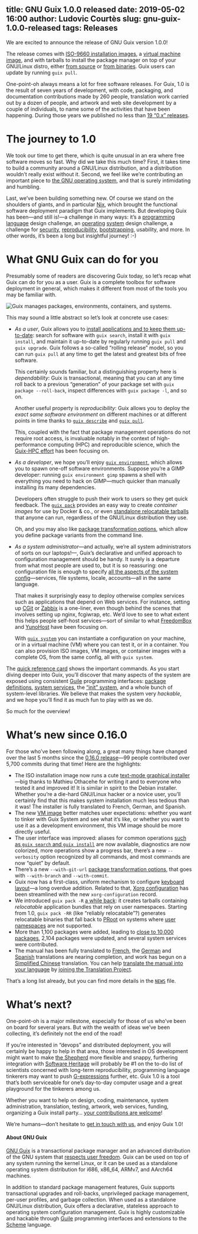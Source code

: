 title: GNU Guix 1.0.0 released
date: 2019-05-02 16:00
author: Ludovic Courtès
slug: gnu-guix-1.0.0-released
tags: Releases
---
We are excited to announce the release of GNU Guix version 1.0.0!

The release comes with [ISO-9660 installation
images](https://www.gnu.org/software/guix/manual/en/html_node/System-Installation.html),
a [virtual machine
image](https://www.gnu.org/software/guix/manual/en/html_node/Running-Guix-in-a-VM.html),
and with tarballs to install the package manager on top of your
GNU/Linux distro, either [from
source](https://www.gnu.org/software/guix/manual/en/html_node/Requirements.html)
or [from
binaries](https://www.gnu.org/software/guix/manual/en/html_node/Binary-Installation.html).
Guix users can update by running `guix pull`.

One-point-oh always means a lot for free software releases.  For Guix,
1.0 is the result of seven years of development, with code, packaging,
and documentation contributions made by 260 people, translation work
carried out by a dozen of people, and artwork and web site development
by a couple of individuals, to name some of the activities that have
been happening.  During those years we published no less than [19 “0.x”
releases](https://www.gnu.org/software/guix/blog/tags/releases/).

# The journey to 1.0

We took our time to get there, which is quite unusual in an era where
free software moves so fast.  Why did we take this much time?  First, it
takes time to build a community around a GNU/Linux distribution, and a
distribution wouldn’t really exist without it.  Second, we feel like
we’re contributing an important piece to [the GNU operating
system](https://www.gnu.org/gnu/about-gnu.html), and that is surely
intimidating and humbling.

Last, we’ve been building something new.  Of course we stand on the
shoulders of giants, and in particular [Nix](https://nixos.org/nix/),
which brought the functional software deployment paradigm that Guix
implements.  But developing Guix has been—and still is!—a challenge in
many ways: it’s a [programming](https://arxiv.org/abs/1305.4584)
[language](https://www.gnu.org/software/guix/blog/2017/back-from-gpce/)
design challenge, an
[operating](https://www.gnu.org/software/guix/blog/2015/service-composition-in-guixsd/)
[system](https://www.gnu.org/software/guix/blog/2017/running-system-services-in-containers/)
design challenge, a challenge for
[security](https://www.gnu.org/software/guix/blog/2016/timely-delivery-of-security-updates/),
[reproducibility](https://www.gnu.org/software/guix/blog/tags/reproducibility/),
[bootstrapping](https://www.gnu.org/software/guix/blog/tags/bootstrapping/),
usability, and more.  In other words, it’s been a long but insightful
journey! :-)

# What GNU Guix can do for you

Presumably some of readers are discovering Guix today, so let’s recap
what Guix can do for you as a user.  Guix is a complete toolbox for
software deployment in general, which makes it different from most of
the tools you may be familiar with.

![Guix manages packages, environments, containers, and systems.](https://www.gnu.org/software/guix/static/blog/img/guix-hexagons.png)

This may sound a little abstract so let’s look at concrete use cases:

  - *As a user*, Guix allows you to [install applications and to keep
    them
    up-to-date](https://www.gnu.org/software/guix/manual/en/html_node/Invoking-guix-package.html):
    search for software with `guix search`, install it with `guix
    install`, and maintain it up-to-date by regularly running `guix
    pull` and `guix upgrade`.  Guix follows a so-called “rolling
    release” model, so you can run `guix pull` at any time to get the
    latest and greatest bits of free software.
	
	This certainly sounds familiar, but a distinguishing property here
    is _dependability_: Guix is transactional, meaning that you can at
    any time roll back to a previous “generation” of your package set
    with `guix package --roll-back`, inspect differences with `guix
    package -l`, and so on.
	
	Another useful property is _reproducibility_: Guix allows you to
    deploy the _exact same software environment_ on different machines
    or at different points in time thanks to [`guix
    describe`](https://www.gnu.org/software/guix/manual/en/html_node/Invoking-guix-describe.html)
    and [`guix
    pull`](https://www.gnu.org/software/guix/manual/en/html_node/Invoking-guix-pull.html).
	
	This, coupled with the fact that package management operations do
    not require root access, is invaluable notably in the context of
    high-performance computing (HPC) and reproducible science, which the
    [Guix-HPC effort](https://guix-hpc.bordeaux.inria.fr/) has been
    focusing on.

  - *As a developer*, we hope you’ll enjoy [`guix
    environment`](https://www.gnu.org/software/guix/manual/en/html_node/Invoking-guix-environment.html),
    which allows you to spawn one-off software environments.  Suppose
    you’re a GIMP developer: running `guix environment gimp` spawns a
    shell with everything you need to hack on GIMP—much quicker than
    manually installing its many dependencies.
	
	Developers often struggle to push their work to users so they get
    quick feedback.  The [`guix
    pack`](https://www.gnu.org/software/guix/blog/2017/creating-bundles-with-guix-pack/)
    provides an easy way to create _container images_ for use by Docker
    & co., or even [standalone relocatable
    tarballs](https://www.gnu.org/software/guix/blog/2018/tarballs-the-ultimate-container-image-format/)
    that anyone can run, regardless of the GNU/Linux distribution they
    use.
	
	Oh, and you may also like [package transformation
    options](https://www.gnu.org/software/guix/manual/en/html_node/Package-Transformation-Options.html),
    which allow you define package variants from the command line.

  - *As a system administrator*—and actually, we’re all system
    administrators of sorts on our laptops!—, Guix’s declarative and
    unified approach to configuration management should be handy.  It
    surely is a departure from what most people are used to, but it is
    so reassuring: one configuration file is enough to specify [all the
    aspects of the system
    config](https://www.gnu.org/software/guix/manual/en/html_node/Using-the-Configuration-System.html)—services,
    file systems, locale, accounts—all in the same language.
	
	That makes it surprisingly easy to deploy otherwise complex services
    such as applications that depend on Web services.  For instance,
    setting up
    [CGit](https://www.gnu.org/software/guix/manual/en/html_node/Version-Control-Services.html#Cgit-Service)
    or
    [Zabbix](https://www.gnu.org/software/guix/manual/en/html_node/Monitoring-Services.html#Zabbix-front_002dend)
    is a one-liner, even though behind the scenes that involves setting
    up nginx, fcgiwrap, etc.  We’d love to see to what extent this helps
    people self-host services—sort of similar to what
    [FreedomBox](https://freedombox.org/) and
    [YunoHost](https://yunohost.org/) have been focusing on.
	
	With [`guix
    system`](https://www.gnu.org/software/guix/manual/en/html_node/Invoking-guix-system.html)
    you can instantiate a configuration on your machine, or in a virtual
    machine (VM) where you can test it, or in a container.  You can also
    provision ISO images, VM images, or container images with a complete
    OS, from the same config, all with `guix system`.
	
The [quick reference
card](https://www.gnu.org/software/guix/guix-refcard.pdf) shows the
important commands.  As you start diving deeper into Guix, you’ll
discover that many aspects of the system are exposed using consistent
[Guile](https://www.gnu.org/software/guile/) programming interfaces:
[package
definitions](https://www.gnu.org/software/guix/manual/en/html_node/Defining-Packages.html),
[system
services](https://www.gnu.org/software/guix/manual/en/html_node/Services.html),
the [“init” system](https://www.gnu.org/software/shepherd/), and a whole
bunch of system-level libraries.  We believe that makes the system very
_hackable_, and we hope you’ll find it as much fun to play with as we do.

So much for the overview!
	
# What’s new since 0.16.0

For those who’ve been following along, a great many things have changed
over the last 5 months since the [0.16.0
release](https://www.gnu.org/software/guix/blog/2018/gnu-guix-and-guixsd-0.16.0-released/)—99
people contributed over 5,700 commits during that time!  Here are the
highlights:

   - The ISO installation image now runs a cute [text-mode graphical
     installer](https://www.gnu.org/software/guix/manual/en/html_node/Guided-Graphical-Installation.html)—big
     thanks to Mathieu Othacehe for writing it and to everyone who
     tested it and improved it!  It is similar in spirit to the Debian
     installer.  Whether you’re a die-hard GNU/Linux hacker or a novice
     user, you’ll certainly find that this makes system installation
     much less tedious than it was!  The installer is fully translated
     to French, German, and Spanish.
   - The new [VM
     image](https://www.gnu.org/software/guix/manual/en/html_node/Running-GuixSD-in-a-VM.html)
     better matches user expectations: whether you want to tinker with
     Guix System and see what it’s like, or whether you want to use it
     as a development environment, this VM image should be more directly
     useful.
   - The user interface was improved: aliases for common operations
     [such as `guix search` and `guix
     install`](https://www.gnu.org/software/guix/manual/en/html_node/Invoking-guix-package.html)
     are now available, diagnostics are now colorized, more operations
     show a progress bar, there’s a new `--verbosity` option recognized
     by all commands, and most commands are now “quiet” by default.
   - There’s a new `--with-git-url` [package transformation
     options](https://www.gnu.org/software/guix/manual/en/html_node/Package-Transformation-Options.html),
     that goes with `--with-branch` and `--with-commit`.
   - Guix now has a first-class, uniform mechanism to configure
     [keyboard
     layout](https://www.gnu.org/software/guix/manual/en/html_node/Keyboard-Layout.html)—a
     long overdue addition.  Related to that, [Xorg
     configuration](https://www.gnu.org/software/guix/manual/en/html_node/X-Window.html)
     has been streamlined with the new `xorg-configuration` record.
   - We introduced `guix pack -R` [a while
     back](https://www.gnu.org/software/guix/blog/2018/tarballs-the-ultimate-container-image-format/):
     it creates tarballs containing _relocatable_ application bundles
     that rely on user namespaces.  Starting from 1.0, `guix pack -RR`
     (like “reliably relocatable”?) generates relocatable binaries that
     fall back to [PRoot](https://proot-me.github.io/) on systems where
     [user
     namespaces](http://man7.org/linux/man-pages/man7/user_namespaces.7.html)
     are not supported.
   - More than 1,100 packages were added, leading to [close to 10,000
     packages](https://www.gnu.org/software/guix/packages), 2,104
     packages were updated, and several system services were
     contributed.
   - The manual has been fully translated to
     [French](https://www.gnu.org/software/guix/manual/fr/html_node/),
     the
     [German](https://www.gnu.org/software/guix/manual/de/html_node/)
     and [Spanish](https://www.gnu.org/software/guix/manual/es/html_node/)
     translations are nearing completion, and work has begun on a
     [Simplified
     Chinese](https://www.gnu.org/software/guix/manual/zh-cn/html_node/)
     translation.  You can help [translate the manual into your
     language](https://translationproject.org/domain/guix-manual.html)
     by [joining the Translation
     Project](https://translationproject.org/html/translators.html).

That’s a long list already, but you can find more details in the
[`NEWS`](https://git.savannah.gnu.org/cgit/guix.git/tree/NEWS?h=version-1.0.0)
file.

# What’s next?

One-point-oh is a major milestone, especially for those of us who’ve
been on board for several years.  But with the wealth of ideas we’ve
been collecting, it’s definitely not the end of the road!

If you’re interested in “devops” and distributed deployment, you will
certainly be happy to help in that area, those interested in OS
development might want to make [the
Shepherd](https://www.gnu.org/software/shepherd/) more flexible and
snappy, furthering integration with [Software
Heritage](https://www.gnu.org/software/guix/blog/2019/connecting-reproducible-deployment-to-a-long-term-source-code-archive/)
will probably be #1 on the to-do list of scientists concerned with
long-term reproducibility, programming language tinkerers may want to
push
[G-expressions](https://www.gnu.org/software/guix/manual/en/html_node/G_002dExpressions.html#G_002dExpressions)
further, etc.  Guix 1.0 is a tool that’s both serviceable for one’s
day-to-day computer usage and a great playground for the tinkerers among
us.

Whether you want to help on design, coding, maintenance, system
administration, translation, testing, artwork, web services, funding,
organizing a Guix install party…  [your contributions are
welcome](https://www.gnu.org/software/guix/contribute/)!

We’re humans—don’t hesitate to [get in touch with
us](https://www.gnu.org/software/guix/contact/), and enjoy Guix 1.0!


#### About GNU Guix

[GNU Guix](https://www.gnu.org/software/guix) is a transactional package
manager and an advanced distribution of the GNU system that [respects
user
freedom](https://www.gnu.org/distros/free-system-distribution-guidelines.html).
Guix can be used on top of any system running the kernel Linux, or it
can be used as a standalone operating system distribution for i686,
x86_64, ARMv7, and AArch64 machines.

In addition to standard package management features, Guix supports
transactional upgrades and roll-backs, unprivileged package management,
per-user profiles, and garbage collection.  When used as a standalone
GNU/Linux distribution, Guix offers a declarative, stateless approach to
operating system configuration management.  Guix is highly customizable
and hackable through [Guile](https://www.gnu.org/software/guile)
programming interfaces and extensions to the
[Scheme](http://schemers.org) language.
